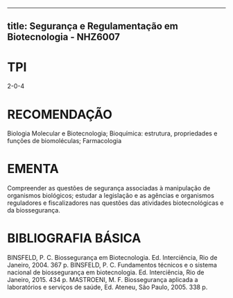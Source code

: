 
---
title: Segurança e Regulamentação em Biotecnologia - NHZ6007 
---

# TPI

2-0-4

# RECOMENDAÇÃO

Biologia Molecular e Biotecnologia; Bioquímica: estrutura, propriedades e funções de biomoléculas; Farmacologia

# EMENTA

Compreender as questões de segurança associadas à manipulação de organismos biológicos; estudar a legislação e as agências e organismos reguladores e fiscalizadores nas questões das atividades biotecnológicas e da biossegurança.

# BIBLIOGRAFIA BÁSICA

BINSFELD, P. C. Biossegurança em Biotecnologia. Ed. Interciência, Rio de Janeiro, 2004. 367 p.
BINSFELD, P. C. Fundamentos técnicos e o sistema nacional de biossegurança em biotecnologia. Ed. Interciência, Rio de Janeiro, 2015. 434 p.
MASTROENI, M. F. Biossegurança aplicada a laboratórios e serviços de saúde, Ed. Ateneu, São Paulo, 2005. 338 p.  
        